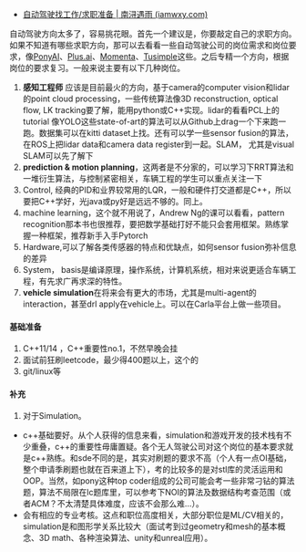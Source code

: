 - [自动驾驶找工作/求职准备 | 南浔遇雨 (iamwxy.com)](http://www.iamwxy.com/自动驾驶找工作-求职准备.html)

自动驾驶方向太多了，容易挑花眼。首先一个建议是，你要敲定自己的求职方向。如果不知道有哪些求职方向，那可以去看看一些自动驾驶公司的岗位需求和岗位要求，像[PonyAI](https://www.pony.ai/)、[Plus.ai](http://www.zhijiakeji.com.cn/)、[Momenta](https://www.momenta.cn/)、[Tusimple](https://www.tusimple.com/cn/)这些。之后专精一个方向，根据岗位的要求复习。一般来说主要有以下几种岗位。

1. **感知工程师**
   应该是目前最火的方向，基于camera的computer vision和lidar的point cloud processing，一些传统算法像3D reconstruction, optical flow, LK tracking要了解，能用python或C++实现。lidar的看看PCL上的tutorial
   像YOLO这些state-of-art的算法可以从Github上drag一个下来跑一跑。数据集可以在kitti dataset上找。还有可以学一些sensor fusion的算法，在ROS上把lidar data和camera data register到一起。SLAM， 尤其是visual SLAM可以先了解下
2. **prediction & motion planning**，这两者是不分家的，可以学习下RRT算法和一堆衍生算法，与控制紧密相关，车辆工程的学生可以重点关注一下
3. Control, 经典的PID和业界较常用的LQR，一般和硬件打交道都是C++，所以要把C++学好，光java或py好是远远不够的。同上。
4. machine learning，这个就不用说了，Andrew Ng的课可以看看，pattern recognition那本书也很推荐，要把数学基础打好不能只会套用框架。熟练掌握一种框架，推荐新手入手Pytorch
5. Hardware,可以了解各类传感器的特点和优缺点，如何sensor fusion弥补信息的差异
6. System， basis是编译原理，操作系统，计算机系统，相对来说更适合车辆工程，有先求广再求深的特性。
7. **vehicle simulation**在将来会有更大的市场，尤其是multi-agent的interaction，甚至drl apply在vehicle上。可以在Carla平台上做一些项目。

#### 基础准备

1. C++11/14 ，C++重要性no.1，不然早晚会挂
2. 面试前狂刷leetcode，最少得400题以上，这个的
3. git/linux等

#### 补充

1. 对于Simulation。

- c++基础要好。从个人获得的信息来看，simulation和游戏开发的技术栈有不少重叠，c++的重要性毋庸置疑。各个无人驾驶公司对这个岗位的基本要求就是c++熟练。和sde不同的是，其实对刷题的要求不高（个人有一点OI基础，整个申请季刷题也就在百来道上下），考的比较多的是对stl库的灵活运用和OOP。当然，如pony这种top coder组成的公司可能会考一些非常刁钻的算法题，算法不局限在lc题库里，可以参考下NOI的算法及数据结构考查范围（或者ACM？不太清楚具体难度，应该不会那么难…）。
- 会有相应的专业考核。这点和职位高度相关，大部分职位是ML/CV相关的，simulation是和图形学关系比较大（面试考到过geometry和mesh的基本概念、3D math、各种渲染算法、unity和unreal应用）。